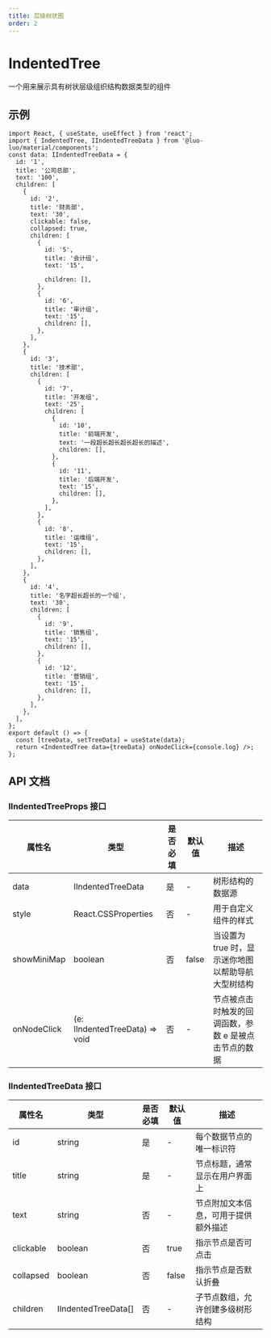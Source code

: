```yaml
---
title: 层级树状图
order: 2
---
```


# IndentedTree

一个用来展示具有树状层级组织结构数据类型的组件


## 示例
```tsx
import React, { useState, useEffect } from 'react';
import { IndentedTree, IIndentedTreeData } from '@luo-luo/material/components';
const data: IIndentedTreeData = {
  id: '1',
  title: '公司总部',
  text: '100',
  children: [
    {
      id: '2',
      title: '财务部',
      text: '30',
      clickable: false,
      collapsed: true,
      children: [
        {
          id: '5',
          title: '会计组',
          text: '15',

          children: [],
        },
        {
          id: '6',
          title: '审计组',
          text: '15',
          children: [],
        },
      ],
    },
    {
      id: '3',
      title: '技术部',
      children: [
        {
          id: '7',
          title: '开发组',
          text: '25',
          children: [
            {
              id: '10',
              title: '前端开发',
              text: '一段超长超长超长超长的描述',
              children: [],
            },
            {
              id: '11',
              title: '后端开发',
              text: '15',
              children: [],
            },
          ],
        },
        {
          id: '8',
          title: '运维组',
          text: '15',
          children: [],
        },
      ],
    },
    {
      id: '4',
      title: '名字超长超长的一个组',
      text: '30',
      children: [
        {
          id: '9',
          title: '销售组',
          text: '15',
          children: [],
        },
        {
          id: '12',
          title: '营销组',
          text: '15',
          children: [],
        },
      ],
    },
  ],
};
export default () => {
  const [treeData, setTreeData] = useState(data);
  return <IndentedTree data={treeData} onNodeClick={console.log} />;
};
```

## API 文档

### IIndentedTreeProps 接口

| 属性名      | 类型                     | 是否必填 | 默认值   | 描述                                       |
|-------------|--------------------------|----------|----------|--------------------------------------------|
| data        | IIndentedTreeData        | 是       | -        | 树形结构的数据源                           |
| style       | React.CSSProperties      | 否       | -        | 用于自定义组件的样式                       |
| showMiniMap | boolean                  | 否       | false    | 当设置为 true 时，显示迷你地图以帮助导航大型树结构 |
| onNodeClick | (e: IIndentedTreeData) => void | 否 | -        | 节点被点击时触发的回调函数，参数 e 是被点击节点的数据 |


### IIndentedTreeData 接口

| 属性名      | 类型            | 是否必填  | 默认值    | 描述                                      |
|------------|----------------|----------|----------|------------------------------------------|
| id         | string         | 是       | -        | 每个数据节点的唯一标识符                  |
| title      | string         | 是       | -        | 节点标题，通常显示在用户界面上               |
| text       | string         | 否       | -        | 节点附加文本信息，可用于提供额外描述             |
| clickable  | boolean        | 否       | true     | 指示节点是否可点击                       |
| collapsed  | boolean        | 否       | false    | 指示节点是否默认折叠                     |
| children   | IIndentedTreeData[] | 否  | -        | 子节点数组，允许创建多级树形结构             |



